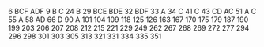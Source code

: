 6 BCF ADF
9 B C
24 B
29 BCE BDE
32 BDF
33 A
34 C
41 C
43 CD AC
51 A C
55 A
58  AD
66 D
90 A
101
104
109
118
125
126
163
167
170
175
179
187
190
199
203
206
207
208
212
215
221
229
249
262
267
268
269
272
277
294
296
298
301
303
305
313
321
331
334
335
351
